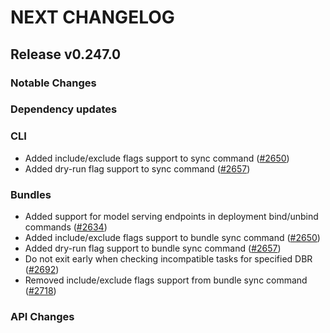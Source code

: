 # NEXT CHANGELOG

## Release v0.247.0

### Notable Changes

### Dependency updates

### CLI
* Added include/exclude flags support to sync command ([#2650](https://github.com/databricks/cli/pull/2650))
* Added dry-run flag support to sync command ([#2657](https://github.com/databricks/cli/pull/2657))


### Bundles
* Added support for model serving endpoints in deployment bind/unbind commands ([#2634](https://github.com/databricks/cli/pull/2634))
* Added include/exclude flags support to bundle sync command ([#2650](https://github.com/databricks/cli/pull/2650))
* Added dry-run flag support to bundle sync command ([#2657](https://github.com/databricks/cli/pull/2657))
* Do not exit early when checking incompatible tasks for specified DBR ([#2692](https://github.com/databricks/cli/pull/2692))
* Removed include/exclude flags support from bundle sync command ([#2718](https://github.com/databricks/cli/pull/2718))

### API Changes

